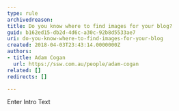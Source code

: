 ```yaml
---
type: rule
archivedreason: 
title: Do you know where to find images for your blog?
guid: b162ed15-db2d-4d6c-a30c-92b8d5533ae7
uri: do-you-know-where-to-find-images-for-your-blog
created: 2018-04-03T23:43:14.0000000Z
authors:
- title: Adam Cogan
  url: https://ssw.com.au/people/adam-cogan
related: []
redirects: []

---
```



Enter Intro Text
<br><excerpt class='endintro'></excerpt><br>




